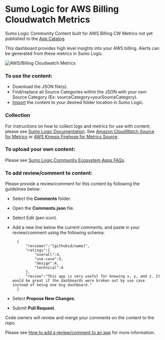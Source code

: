 # Sumo Logic for AWS Billing Cloudwatch Metrics
Sumo Logic Community Content built for AWS Billing CW Metrics not yet published to the [App Catalog](https://help.sumologic.com/docs/integrations/).

This dashboard provides high level insights into your AWS billing. Alerts can be generated from these metrics in Sumo Logic.

![AWS/Billing Cloudwatch Metrics](AWS_Billing_Dash.png)

### To use the content:
- Download the JSON file(s).
- Find/replace all Source Categories within the JSON with your own Source Category (Ex: sourceCategory=yourSourceCategory).
- [Import](https://help.sumologic.com/docs/get-started/library/#import-content) the content to your desired folder location in Sumo Logic.

### Collection
For instructions on how to collect logs and metrics for use with content, please see [Sumo Logic Documentation](https://help.sumologic.com/docs/send-data/). See [Amazon CloudWatch Source for Metrics](https://help.sumologic.com/docs/send-data/hosted-collectors/amazon-aws/amazon-cloudwatch-source-metrics/) or [AWS Kinesis Firehose for Metrics Source](https://help.sumologic.com/docs/send-data/hosted-collectors/amazon-aws/aws-kinesis-firehose-metrics-source/).

### To upload your own content:
Please see [Sumo Logic Community Ecosystem Apps FAQs](https://help.sumologic.com/docs/integrations/community-ecosystem-apps/#faq).

### To add review/comment to content:
Please provide a review/comment for this content by following the guidelines below:

- Select the **Comments** folder.
- Open the **Comments.json** file.
- Select Edit (pen icon).
- Add a new line below the current comments, and paste in your review/comment using the following schema:

        {
            "reviewer":"[githubid/name]",
            "ratings":{
                "overall":4,
                "use-case":5,
                "design":4,
                "technical":4
            },
            "review":"This app is very useful for knowing x, y, and z. It would be great if the dashboards were broken out by use case instead of being one big dashboard."
        }


- Select **Propose New Changes**.
- Submit **Pull Request**.

Code owners will review and merge your comments on the content to the repo.

Please see [How to add a review/comment to an app](https://help.sumologic.com/docs/integrations/community-ecosystem-apps/#how-do-i-add-a-reviewrating-to-an-app) for more information.